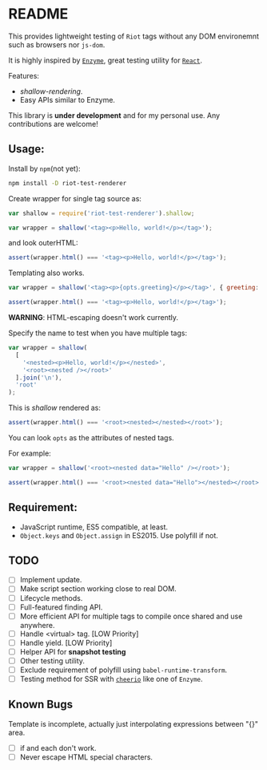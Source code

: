README
======

This provides lightweight testing of `Riot` tags without any DOM environemnt such as browsers nor `js-dom`.

It is highly inspired by [`Enzyme`](https://github.com/airbnb/enzyme), great testing utility for [`React`](https://reactjs.org/).

Features:

- *shallow-rendering*.
- Easy APIs similar to Enzyme.

This library is **under development** and for my personal use. Any contributions are welcome!

Usage:
------

Install by `npm`(not yet):

```bash
npm install -D riot-test-renderer
```

Create wrapper for single tag source as:

```js
var shallow = require('riot-test-renderer').shallow;

var wrapper = shallow('<tag><p>Hello, world!</p></tag>');
```

and look outerHTML:

```js
assert(wrapper.html() === '<tag><p>Hello, world!</p></tag>');
```

Templating also works.

```js
var wrapper = shallow('<tag><p>{opts.greeting}</p></tag>', { greeting: 'Hello, world!' });

assert(wrapper.html() === '<tag><p>Hello, world!</p></tag>');
```

**WARNING**: HTML-escaping doesn't work currently.

Specify the name to test when you have multiple tags:

```js
var wrapper = shallow(
  [
    '<nested><p>Hello, world!</p></nested>',
    '<root><nested /></root>'
  ].join('\n'),
  'root'
);
```

This is *shallow* rendered as:

```js
assert(wrapper.html() === '<root><nested></nested></root>');
```

You can look `opts` as the attributes of nested tags.

For example:
```js
var wrapper = shallow('<root><nested data="Hello" /></root>');

assert(wrapper.html() === '<root><nested data="Hello"></nested></root>');
```

Requirement:
-----------

- JavaScript runtime, ES5 compatible, at least.
- `Object.keys` and `Object.assign` in ES2015. Use polyfill if not.

TODO
----

- [ ] Implement update.
- [ ] Make script section working close to real DOM.
- [ ] Lifecycle methods.
- [ ] Full-featured finding API.
- [ ] More efficient API for multiple tags to compile once shared and use anywhere.
- [ ] Handle &lt;virtual&gt; tag. [LOW Priority]
- [ ] Handle yield. [LOW Priority]
- [ ] Helper API for **snapshot testing**
- [ ] Other testing utility.
- [ ] Exclude requirement of polyfill using `babel-runtime-transform`.
- [ ] Testing method for SSR with [`cheerio`](https://github.com/cheeriojs/cheerio) like one of `Enzyme`.

Known Bugs
-----------

Template is incomplete, actually just interpolating expressions between "{}" area.
- [ ] if and each don't work.
- [ ] Never escape HTML special characters.
